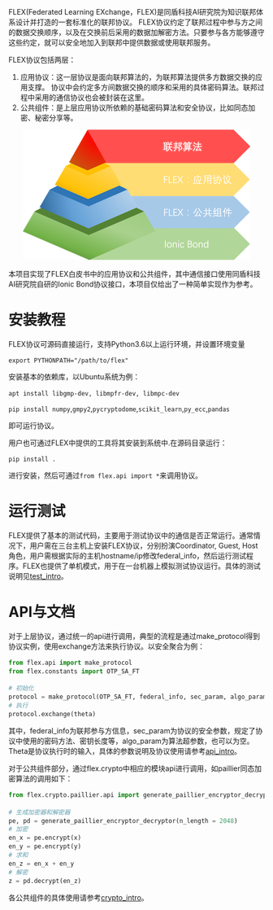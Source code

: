 
FLEX(Federated Learning EXchange，FLEX)是同盾科技AI研究院为知识联邦体系设计并打造的一套标准化的联邦协议。
FLEX协议约定了联邦过程中参与方之间的数据交换顺序，以及在交换前后采用的数据加解密方法。只要参与各方能够遵守这些约定，就可以安全地加入到联邦中提供数据或使用联邦服务。

FLEX协议包括两层：
1. 应用协议：这一层协议是面向联邦算法的，为联邦算法提供多方数据交换的应用支撑。
协议中会约定多方间数据交换的顺序和采用的具体密码算法。联邦过程中采用的通信协议也会被封装在这里。
2. 公共组件：是上层应用协议所依赖的基础密码算法和安全协议，比如同态加密、秘密分享等。

<div style="text-align: center;">

![FLEX协议总览](doc/pic/FLEX-structure.png)
</div>

本项目实现了FLEX白皮书中的应用协议和公共组件，其中通信接口使用同盾科技AI研究院自研的Ionic Bond协议接口，本项目仅给出了一种简单实现作为参考。

# 安装教程

FLEX协议可源码直接运行，支持Python3.6以上运行环境，并设置环境变量
```console
export PYTHONPATH="/path/to/flex"
```
安装基本的依赖库，以Ubuntu系统为例：

`apt install libgmp-dev, libmpfr-dev, libmpc-dev`

`pip install numpy`,`gmpy2`,`pycryptodome`,`scikit_learn`,`py_ecc`,`pandas`

即可运行协议。

用户也可通过FLEX中提供的工具将其安装到系统中.在源码目录运行：
```console
pip install .
```
进行安装，然后可通过`from flex.api import *`来调用协议。

# 运行测试
FLEX提供了基本的测试代码，主要用于测试协议中的通信是否正常运行。通常情况下，用户需在三台主机上安装FLEX协议，分别扮演Coordinator, Guest, Host角色，用户需根据实际的主机hostname/ip修改federal_info，然后运行测试程序。FLEX也提供了单机模式，用于在一台机器上模拟测试协议运行。具体的测试说明见[test_intro](doc/test_intro.md)。

# API与文档
对于上层协议，通过统一的api进行调用，典型的流程是通过make_protocol得到协议实例，使用exchange方法来执行协议。以安全聚合为例：
```python
from flex.api import make_protocol
from flex.constants import OTP_SA_FT

# 初始化
protocol = make_protocol(OTP_SA_FT, federal_info, sec_param, algo_param)
# 执行
protocol.exchange(theta)
```
其中，federal_info为联邦参与方信息，sec_param为协议的安全参数，规定了协议中使用的密码方法、密钥长度等，algo_param为算法超参数，也可以为空。Theta是协议执行时的输入，具体的参数说明及协议使用请参考[api_intro](doc/api_intro.md)。

对于公共组件部分，通过flex.crypto中相应的模块api进行调用，如paillier同态加密算法的调用如下：
```python
from flex.crypto.paillier.api import generate_paillier_encryptor_decryptor

# 生成加密器和解密器
pe, pd = generate_paillier_encryptor_decryptor(n_length = 2048)
# 加密
en_x = pe.encrypt(x)
en_y = pe.encrypt(y)
# 求和
en_z = en_x + en_y
# 解密
z = pd.decrypt(en_z)
```

各公共组件的具体使用请参考[crypto_intro](doc/crypto_api_intro.md)。
